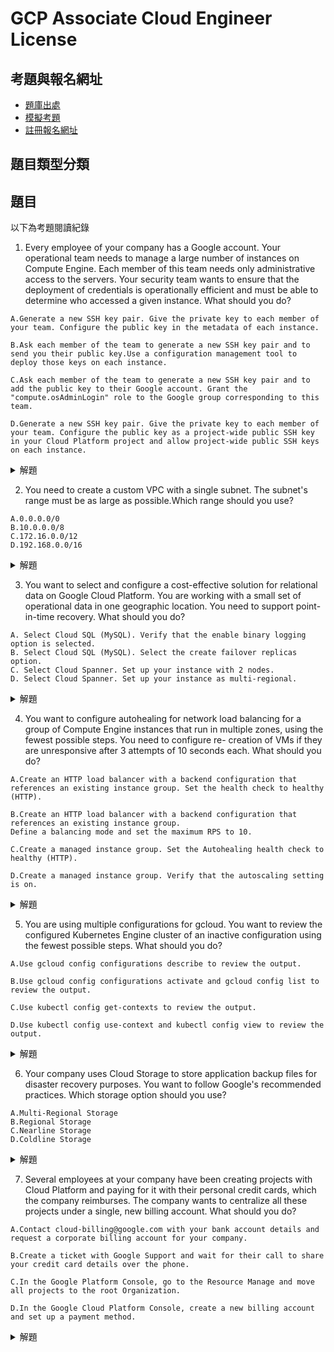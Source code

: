 # GCP Associate Cloud Engineer License

## 考題與報名網址

- [題庫出處](https://free-braindumps.com/)
- [模擬考題](https://ace-ampgpemeba-de.a.run.app/ace)
- [註冊報名網址](https://www.webassessor.com/wa.do?page=createAccount&branding=GOOGLECLOUD)

## 題目類型分類



## 題目

以下為考題閱讀紀錄

 1. Every employee of your company has a Google account. Your operational team needs to manage a large number of instances on Compute Engine. Each member of this team needs only administrative access to the servers. Your security team wants to ensure that the deployment of credentials is operationally efficient and must be able to determine who accessed a given instance. What should you do?

```
A.Generate a new SSH key pair. Give the private key to each member of your team. Configure the public key in the metadata of each instance.

B.Ask each member of the team to generate a new SSH key pair and to send you their public key.Use a configuration management tool to deploy those keys on each instance.

C.Ask each member of the team to generate a new SSH key pair and to add the public key to their Google account. Grant the "compute.osAdminLogin" role to the Google group corresponding to this team.

D.Generate a new SSH key pair. Give the private key to each member of your team. Configure the public key as a project-wide public SSH key in your Cloud Platform project and allow project-wide public SSH keys on each instance.
```

<details>
  <summary>解題</summary>
  
  - 題目問題，怎麼樣讓公司的運維團隊能夠有效且安全地管理大量的GCP（Google Cloud Platform）Compute Engine伺服器，同時還能追蹤到是誰存取了伺服器。

  > 基本上這題考的是OS Login權限設置。OS Login功能是指在Google Cloud環境中，管理對虛擬機實例（VM）透過SSH（Secure Shell）進行安全登錄的一種方式。ref:https://cloud.google.com/compute/docs/oslogin/set-up-oslogin?hl=zh-cn

  - 解答會是C，要求每個團隊成員自己創建SSH金鑰對（就是一對密碼），並且把公開的那一半（公鑰）加到他們的Google帳號裡。接著給這個團隊的Google群組授予「compute.osAdminLogin」這個角色。(設置可以參考上面ref網址的[youtube](https://youtu.be/I29400R8tXg?t=1))

  - 其餘答案
   - A與D提到給予Private Key..這有安全疑慮。
   - B每個人有自己的Key，但要一台一台去設定，效率太低了!

</details>

 2. You need to create a custom VPC with a single subnet. The subnet's range must be as large as possible.Which range should you use?

```
A.0.0.0.0/0
B.10.0.0.0/8
C.172.16.0.0/12
D.192.168.0.0/16
```

<details>
  <summary>解題</summary>
  
  - 題目問題詢問當你需要在Google Cloud Platform (GCP) 上創建一個自定義的虛擬私人網絡（VPC）並且只設置一個子網，你應該選擇哪一個IP範圍來確保這個子網的IP地址範圍最大？

  > 此題考IP Range設定，會牽扯到對Classless Inter-Domain Routing，無類別域間路由的理解。當 CIDR 地址是 10.0.0.0/24 時，子網路遮罩位數為 24。這表示 IP 地址的前 24 位用於網路部分，後面的 8 位用於主機部分。

  - 解答會是B，以CIDR邏輯來看，/後面數字越小，代表代表主機編號的數目越大，B的主機數目會是2^(32-8)。
  
  - 其餘答案，0.0.0.0/0 代表所有可能的IP地址，不符合題目要的，其餘的就不用多加討論。
  
</details>

3. You want to select and configure a cost-effective solution for relational data on Google Cloud Platform. You are working with a small set of operational data in one geographic location. You need to support point-in-time recovery.
What should you do?

```
A. Select Cloud SQL (MySQL). Verify that the enable binary logging option is selected.
B. Select Cloud SQL (MySQL). Select the create failover replicas option.
C. Select Cloud Spanner. Set up your instance with 2 nodes.
D. Select Cloud Spanner. Set up your instance as multi-regional.
```
<details>
  <summary>解題</summary>
  
  - 題目問題詢問如果想要為關聯式數據配置一個成本的方案，單區域並需要支持點時間恢復（Point-in-Time Recovery, PITR）的能力。你應該怎麼做?

  > 考對數據存取方案的認知，基本上Cloud Spanner會比Cloud SQL來的貴。另外是對Cloud SQL的restoring是否有認知。ref:https://cloud.google.com/sql/docs/mysql/backup-recovery/restore
  
  - 解答會是A，Cloud SQL的Point-in-time recovery，可以透過binary logging來做Recovery。
  
  - 其餘答案，Spanner基本上兩個答案都不符合成本，且沒有提到Point-in-time recovery開啟設定。
  

</details>

4. You want to configure autohealing for network load balancing for a group of Compute Engine instances that run in multiple zones, using the fewest possible steps. You need to configure re- creation of VMs if they are unresponsive after 3 attempts of 10 seconds each. What should you do?

```
A.Create an HTTP load balancer with a backend configuration that references an existing instance group. Set the health check to healthy (HTTP).

B.Create an HTTP load balancer with a backend configuration that references an existing instance group. 
Define a balancing mode and set the maximum RPS to 10.

C.Create a managed instance group. Set the Autohealing health check to healthy (HTTP).

D.Create a managed instance group. Verify that the autoscaling setting is on.
```


<details>
  <summary>解題</summary>
  
  - 題目問題在於要為運行於多個區域的Compute Engine Instance群組配置網絡負載平衡的自動修復功能，並且希望使用盡可能少的步驟來配置如果Instance在3次嘗試、每次10秒的檢查後仍無回應，則重新建立VM。最合適的操作是
  > ref: https://cloud.google.com/compute/docs/tutorials/high-availability-autohealing
  
  - 解答會是C，建立一個instance group，並Configure a health check and an autohealing policy。
  
  - 其餘答案，其他選項如創建HTTP負載均衡器並配置後端實例群組（A和B），雖然是配置負載均衡的重要步驟，但不直接涉及到自動修復不健康實例的配置。而確認自動擴展設置是否開啟（D）也是重要的，但它主要針對基於負載變化自動調整實例數量的情況，與自動修復不健康實例的需求不同。因此，對於配置自動修復功能的需求，選項C是最直接且有效的方法。

</details>

5. You are using multiple configurations for gcloud. You want to review the configured Kubernetes Engine cluster of an inactive configuration using the fewest possible steps.
What should you do?

```
A.Use gcloud config configurations describe to review the output.

B.Use gcloud config configurations activate and gcloud config list to review the output.

C.Use kubectl config get-contexts to review the output.

D.Use kubectl config use-context and kubectl config view to review the output.
```

<details>
  <summary>解題</summary>
  
  - 題目問題在於要使用最少的步驟審查一個非活動配置的Kubernetes Engine集群
  > 此題考對於GKE指令，gcloud config configurations專注於Google Cloud平台的資源管理，kubectl config專注於Kubernetes集群的操作。

  - 解答投票率最高的是D，
    - kubectl config use-context 允許您切換到特定的Kubernetes上下文
    - kubectl config view 審查當前上下文（及相關配置）的詳細信息
  
  - 其餘答案，gcloud config configurations為平台資源管理，而使用kubectl config選項C步驟不對
  
</details>

6. Your company uses Cloud Storage to store application backup files for disaster recovery purposes. You want to follow Google's recommended practices.
Which storage option should you use?

```
A.Multi-Regional Storage
B.Regional Storage
C.Nearline Storage
D.Coldline Storage
```


<details>
  <summary>解題</summary>
  
  - 題目問題在於用於災難恢復目的的應用備份文件，使用的Cloud Storage選項若要經濟又能滿足數據存取需求的選項。要選哪一個?

  - 解答為D，Coldline Storage提供了一個成本效益高的解決方案，適用於需要長期存儲但僅偶爾訪問的數據，非常適合災難恢復的需求。

  - 其餘答案，AB不是Storage選項，而Coldline Storage 如年度訪問一次，提供最低的存儲成本，但訪問成本高於Nearline Storage。以災難恢復來看，理想還是D
  
</details>

7. Several employees at your company have been creating projects with Cloud Platform and paying for it with their personal credit cards, which the company reimburses. The company wants to centralize all these projects under a single, new billing account.
What should you do?

```
A.Contact cloud-billing@google.com with your bank account details and request a corporate billing account for your company.

B.Create a ticket with Google Support and wait for their call to share your credit card details over the phone.

C.In the Google Platform Console, go to the Resource Manage and move all projects to the root Organization.

D.In the Google Cloud Platform Console, create a new billing account and set up a payment method.
```
<details>
  <summary>解題</summary>
  
  - 題目問題在於該如何將公司內多個員工使用個人信用卡支付的Google Cloud Platform項目集中到一個新的統一賬單帳戶下

  - 解答建議是D，創建一個新的賬單帳戶並設置支付方式。步驟如下
    - 1. 登錄到Google Cloud Platform控制台
    - 2. 尋找並進入「賬單」部分
    - 3. 選擇創建一個新的賬單帳戶，並按照提示完成設置，包括添加公司的支付方式（如公司信用卡或銀行帳戶）。
  
  - 其餘答案
    - A.  聯繫cloud-billing@google.com並提供您的銀行帳戶詳情，請求為您的公司設立一個企業賬單帳戶。 雖然通過電子郵件聯繫Google Cloud的賬單團隊是可能的，但直接在GCP控制台中創建新的賬單帳戶並設置支付方法是一個更快且更直接的方法。

    - B. 創建一個Google支持的票據，並等待他們的電話來通過電話分享您的信用卡詳情。 這種方法不是設置或更改賬單帳戶的標準流程。

    - C. 在Google平台控制台中，轉到資源管理器並將所有項目移動到根組織。 雖然將項目移動到根組織是一種組織資源的好方法，但這並不涉及到設置或更改賬單帳戶的支付方式。
  
</details>
